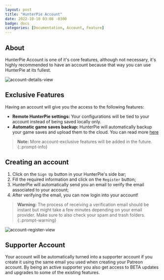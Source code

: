 ```yaml
---
layout: post
title: "HunterPie Account"
date: 2022-10-10 03:08 -0300
badge: docs
categories: [Documentation, Account, Feature]
---
```


## About

HunterPie Account is one of it's core features, although not necessary, it's highly recommended to have an account because that way you can use HunterPie at its fullest.

![account-details-view](/Static/account-details-view.png)

## Exclusive Features

Having an account will give you the access to the following features:

- **Remote HunterPie settings:** Your configurations will be tied to your account instead of being saved locally only.
- **Automatic game saves backup:** HunterPie will automatically backup your game saves and upload them to the cloud. You can read more [here](/posts/saves-backup)

> **Note:** More account-exclusive features will be added in the future.
{:.prompt-info}

## Creating an account

1. Click on the `Sign Up` button in your HunterPie's side bar;
2. Fill the required information and click on the `Register` button;
3. HunterPie will automatically send you an email to verify the email associated to your account;
4. After verifying the email, you can now login into your account!

> **Warning:** The process of receiving a verification email should be instant but might take a few minutes depending on your email provider. Make sure to also check your spam and trash folders.
{:.prompt-warning}

![account-register-view](/Static/account-register-view.png)

## Supporter Account

Your account will be automatically turned into a supporter account if you create it using the same email you used when creating your Patreon account. By being an active supporter you also get access to BETA updates and upgrades to some of the existing features.